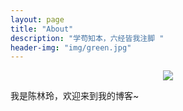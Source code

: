 ```yaml
---
layout: page
title: "About"
description: "学苟知本，六经皆我注脚 "
header-img: "img/green.jpg"
---
```



<center>
    <p><img src="http://openmindclub.qiniudn.com/omt/WhiteAvatar.jpg" align="center"></p>
</center>

我是陈林玲，欢迎来到我的博客~
